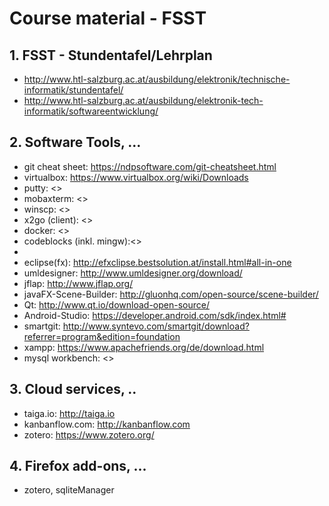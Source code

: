 # Course material - FSST

## 1. FSST - Stundentafel/Lehrplan
* <http://www.htl-salzburg.ac.at/ausbildung/elektronik/technische-informatik/stundentafel/>
* <http://www.htl-salzburg.ac.at/ausbildung/elektronik-tech-informatik/softwareentwicklung/>

## 2. Software Tools, ...
* git cheat sheet: <https://ndpsoftware.com/git-cheatsheet.html>
* virtualbox: <https://www.virtualbox.org/wiki/Downloads>
* putty: <>
* mobaxterm: <>
* winscp: <>
* x2go (client): <>
* docker: <>
* codeblocks (inkl. mingw):<>
*
* eclipse(fx): <http://efxclipse.bestsolution.at/install.html#all-in-one>
* umldesigner: <http://www.umldesigner.org/download/>
* jflap: <http://www.jflap.org/>
* javaFX-Scene-Builder: <http://gluonhq.com/open-source/scene-builder/>
* Qt: <http://www.qt.io/download-open-source/>
* Android-Studio: <https://developer.android.com/sdk/index.html#>
* smartgit: <http://www.syntevo.com/smartgit/download?referrer=program&edition=foundation>
* xampp: <https://www.apachefriends.org/de/download.html>
* mysql workbench: <>


## 3. Cloud services, ..
* taiga.io: <http://taiga.io>
* kanbanflow.com: <http://kanbanflow.com>
* zotero: <https://www.zotero.org/>


## 4. Firefox add-ons, ...
* zotero, sqliteManager
